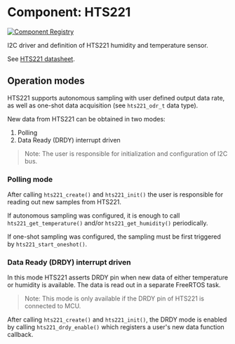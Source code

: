 # Component: HTS221

[![Component Registry](https://components.espressif.com/components/espressif/hts221/badge.svg)](https://components.espressif.com/components/espressif/hts221)

I2C driver and definition of HTS221 humidity and temperature sensor.

See [HTS221 datasheet](https://www.st.com/resource/en/datasheet/hts221.pdf).

## Operation modes
HTS221 supports autonomous sampling with user defined output data rate, as well as one-shot data acquisition (see `hts221_odr_t` data type).

New data from HTS221 can be obtained in two modes:

1. Polling
2. Data Ready (DRDY) interrupt driven

> Note: The user is responsible for initialization and configuration of I2C bus.

### Polling mode
After calling `hts221_create()` and `hts221_init()` the user is responsible for reading out new samples from HTS221.

If autonomous sampling was configured, it is enough to call `hts221_get_temperature()` and/or `hts221_get_humidity()` periodically.

If one-shot sampling was configured, the sampling must be first triggered by `hts221_start_oneshot()`.

### Data Ready (DRDY) interrupt driven
In this mode HTS221 asserts DRDY pin when new data of either temperature or humidity is available. The data is read out in a separate FreeRTOS task.

> Note: This mode is only available if the DRDY pin of HTS221 is connected to MCU.

After calling `hts221_create()` and `hts221_init()`, the DRDY mode is enabled by calling `hts221_drdy_enable()` which registers a user's new data function callback.


